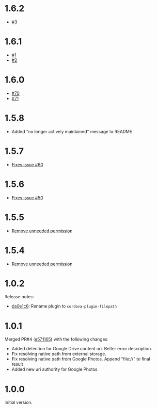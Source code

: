 # 1.6.2
* [#3](https://github.com/locusview/cordova-plugin-filepath/pull/3)

# 1.6.1
* [#1](https://github.com/locusview/cordova-plugin-filepath/pull/1)
* [#2](https://github.com/locusview/cordova-plugin-filepath/pull/2)


# 1.6.0

* [#70](https://github.com/hiddentao/cordova-plugin-filepath/pull/70)
* [#71](https://github.com/hiddentao/cordova-plugin-filepath/pull/71)

# 1.5.8

* Added "no longer actively maintained" message to README

# 1.5.7

* [Fixes issue #60](https://github.com/hiddentao/cordova-plugin-filepath/issues/60)

# 1.5.6

* [Fixes issue #50](https://github.com/hiddentao/cordova-plugin-filepath/issues/50)

# 1.5.5

* [Remove unneeded permission](https://github.com/hiddentao/cordova-plugin-filepath/pull/51)

# 1.5.4

* [Remove unneeded permission](https://github.com/hiddentao/cordova-plugin-filepath/pull/42)

# 1.0.2

Release notes:

 * [da0e1c6](https://github.com/hiddentao/cordova-plugin-filepath/commit/da0e1c68e422caac9c196e41d2580460a6da6d67): Rename plugin to ``cordova-plugin-filepath``

# 1.0.1

Merged PR#4 ([e571105](https://github.com/hiddentao/cordova-plugin-filepath/commit/e571105e0ffa2bfa09b27a13613778755e017961)) with the following changes:

 *  Added detection for Google Drive content uri. Better error description.
 *  Fix resolving native path from external storage.
 *  Fix resolving native path from Google Photos. Append "file://" to final result
 *  Added new uri authority for Google Photos

# 1.0.0

Initial version.
